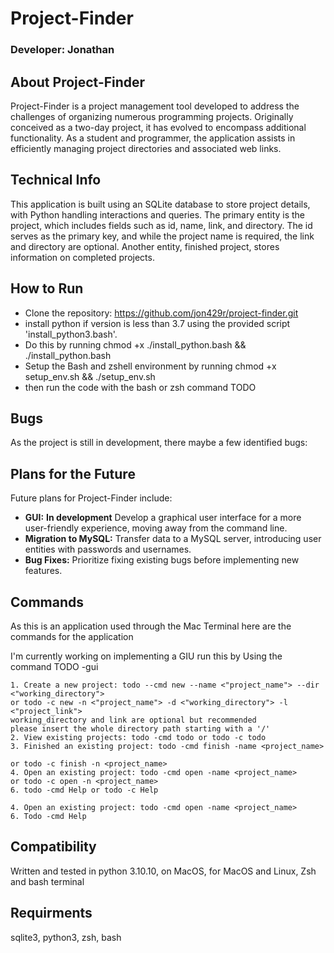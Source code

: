 # Project-Finder

### Developer: Jonathan

## About Project-Finder

Project-Finder is a project management tool developed to address the challenges of organizing numerous programming projects. Originally conceived as a two-day project, it has evolved to encompass additional functionality. As a student and programmer, the application assists in efficiently managing project directories and associated web links.

## Technical Info

This application is built using an SQLite database to store project details, with Python handling interactions and queries. The primary entity is the project, which includes fields such as id, name, link, and directory. The id serves as the primary key, and while the project name is required, the link and directory are optional. Another entity, finished project, stores information on completed projects.

## How to Run

- Clone the repository: https://github.com/jon429r/project-finder.git
- install python if version is less than 3.7 using the provided script 'install_python3.bash'.
- Do this by running chmod +x ./install_python.bash && ./install_python.bash
- Setup the Bash and zshell environment  by running chmod +x setup_env.sh && ./setup_env.sh
- then run the code with the bash or zsh command TODO

## Bugs

As the project is still in development, there maybe a few identified bugs:


## Plans for the Future

Future plans for Project-Finder include:

- **GUI:** **In development** Develop a graphical user interface for a more user-friendly experience, moving away from the command line.
- **Migration to MySQL:** Transfer data to a MySQL server, introducing user entities with passwords and usernames.
- **Bug Fixes:** Prioritize fixing existing bugs before implementing new features.


## Commands

As this is an application used through the Mac Terminal here are the commands for the application 

I'm currently working on implementing a GIU run this by Using the command TODO -gui

    1. Create a new project: todo --cmd new --name <"project_name"> --dir <"working_directory"> 
    or todo -c new -n <"project_name"> -d <"working_directory"> -l <"project_link">
    working_directory and link are optional but recommended
    please insert the whole directory path starting with a '/'
    2. View existing projects: todo -cmd todo or todo -c todo
    3. Finished an existing project: todo -cmd finish -name <project_name> 

    or todo -c finish -n <project_name>
    4. Open an existing project: todo -cmd open -name <project_name> 
    or todo -c open -n <project_name>
    6. todo -cmd Help or todo -c Help

    4. Open an existing project: todo -cmd open -name <project_name>  
    6. Todo -cmd Help 

## Compatibility

Written and tested in python 3.10.10, on MacOS, for MacOS and Linux, Zsh and bash terminal

## Requirments

sqlite3, python3, zsh, bash
